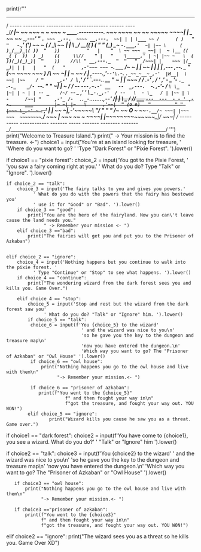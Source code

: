 print(r'''
____________________________________________________________________
 / \-----     ---------  -----------     -------------- ------    ----\
 \_/__________________________________________________________________/
 |~ ~~ ~~~ ~ ~ ~~~ ~ _____.----------._ ~~~  ~~~~ ~~   ~~  ~~~~~ ~~~~|
 |  _   ~~ ~~ __,---'_       "         `. ~~~ _,--.  ~~~~ __,---.  ~~|
 | | \___ ~~ /      ( )   "          "   `-.,' (') \~~ ~ (  / _\ \~~ |
 |  \    \__/_   __(( _)_      (    "   "     (_\_) \___~ `-.___,'  ~|
 |~~ \     (  )_(__)_|( ))  "   ))          "   |    "  \ ~~ ~~~ _ ~~|
 |  ~ \__ (( _( (  ))  ) _)    ((     \\//    " |   "    \_____,' | ~|
 |~~ ~   \  ( ))(_)(_)_)|  "    ))    //\\ " __,---._  "  "   "  /~~~|
 |    ~~~ |(_ _)| | |   |   "  (   "      ,-'~~~ ~~~ `-.   ___  /~ ~ |
 | ~~     |  |  |   |   _,--- ,--. _  "  (~~  ~~~~  ~~~ ) /___\ \~~ ~|
 |  ~ ~~ /   |      _,----._,'`--'\.`-._  `._~~_~__~_,-'  |H__|  \ ~~|
 |~~    / "     _,-' / `\ ,' / _'  \`.---.._          __        " \~ |
 | ~~~ / /   .-' , / ' _,'_  -  _ '- _`._ `.`-._    _/- `--.   " " \~|
 |  ~ / / _-- `---,~.-' __   --  _,---.  `-._   _,-'- / ` \ \_   " |~|
 | ~ | | -- _    /~/  `-_- _  _,' '  \ \_`-._,-'  / --   \  - \_   / |
 |~~ | \ -      /~~| "     ,-'_ /-  `_ ._`._`-...._____...._,--'  /~~|
 | ~~\  \_ /   /~~/    ___  `---  ---  - - ' ,--.     ___        |~ ~|
 |~   \      ,'~~|  " (o o)   "         " " |~~~ \_,-' ~ `.     ,'~~ |
 | ~~ ~|__,-'~~~~~\    \"/      "  "   "    /~ ~~   O ~ ~~`-.__/~ ~~~|
 |~~~ ~~~  ~~~~~~~~`.______________________/ ~~~    |   ~~~ ~~ ~ ~~~~|
 |____~____~__~_______~~_~____~~_____~~___~_~~___~\_|_/ ~_____~___~__|
 / \----- ----- ------------  ------- ----- -------  --------  -------\
 \_/__________________________________________________________________/
''')
print("Welcome to Treasure Island.")
print(" -> Your mission is to find the treasure. <-")
choice1 = input('You\'re at an island looking for treasure, '
      'Where do you want to go? '
      'Type "Dark Forest" or "Pixie Forest". ').lower()

if choice1 == "pixie forest":
    choice_2 = input('You got to the Pixie Forest, '
                     'you saw a fairy coming right at you.'
                     ' What do you do? Type "Talk" or "Ignore". ').lower()

    if choice_2 == "talk":
        choice_3 = input('The fairy talks to you and gives you powers.'
              ' What do you do with the powers that the fairy has bestowed you'
              ' use it for "Good" or "Bad". ').lower()
        if choice_3 == "good":
            print("You are the hero of the fairyland. Now you can\'t leave cause the land needs you."
                  " -> Remember your mission <- ")
        elif choice_3 =="bad":
            print("The fairies will get you and put you to the Prisoner of Azkaban")


    elif choice_2 == "ignore":
        choice_4 = input('Nothing happens but you continue to walk into the pixie forest. '
              ' Type "Continue" or "Stop" to see what happens. ').lower()
        if choice_4 == "continue":
            print("The wondering wizard from the dark forest sees you and kills you. Game Over.")

        elif choice_4 == "stop":
            choice_5 = input('Stop and rest but the wizard from the dark forest saw you'
                  ' What do you do? "Talk" or "Ignore" him. ').lower()
            if choice_5 == "talk":
             choice_6 = input(f'You {choice_5} to the wizard'
                                ' and the wizard was nice to you\n'
                                'so he gave you the key to the dungeon and treasure map\n'
                                'now you have entered the dungeon.\n'
                                'Which way you want to go? The "Prisoner of Azkaban" or "Owl House" ').lower()
             if choice_6 == "owl house":
                 print("Nothing happens you go to the owl house and live with them\n"
                       "-> Remember your mission.<- ")

             if choice_6 == "prisoner of azkaban":
                print(f"You went to the {choice_5}"
                          f" and then fought your way in\n"
                          f"got the treasure, and fought your way out. YOU WON!")
            elif choice_5 == "ignore":
                    print("Wizard kills you cause he saw you as a threat. Game over.")

if choice1 == "dark forest":
   choice2 = input(f'You have come to {choice1}, you see a wizard. What do you do?'
           ' "Talk" or "Ignore" him ').lower()

   if choice2 == "talk":
       choice3 = input(f'You {choice2} to the wizard'
             ' and the wizard was nice to you\n'
             'so he gave you the key to the dungeon and treasure map\n'
             'now you have entered the dungeon.\n'
            'Which way you want to go? The "Prisoner of Azkaban" or "Owl House" ').lower()

       if choice3 == "owl house":
           print("Nothing happens you go to the owl house and live with them\n"
                 "-> Remember your mission.<- ")

       if choice3 =="prisoner of azkaban":
           print(f"You went to the {choice3}"
                 f" and then fought your way in\n"
                 f"got the treasure, and fought your way out. YOU WON!")

   elif choice2 == "ignore":
       print("The wizard sees you as a threat so he kills you. Game Over XD")


